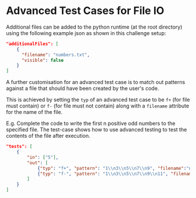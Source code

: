 # Advanced Test Cases for File IO

Additional files can be added to the python runtime (at the root directory) using the following example json as shown in this challenge setup:

```json
"additionalFiles": [
	{
	  "filename": "numbers.txt",
	  "visible": false
	}
]
```

A further customisation for an advanced test case is to match out patterns against a file that should have been created by the user's code.

This is achieved by setting the `typ` of an advanced test case to be `f+` (for file must contain) or `f-` (for file must not contain) along with a `filename` attribute for the name of the file.

E.g. Complete the code to write the first n positive odd numbers to the specified file. The test-case shows how to use advanced testing to test the contents of the file after execution.

```json
"tests": [
	{
		"in": ["5"],
		"out": [
			{"typ": "f+", "pattern": "1\\n3\\n5\\n7\\n9", "filename":"numbers.txt"},
			{"typ": "f-", "pattern": "1\\n3\\n5\\n7\\n9\\n11", "filename":"numbers.txt"}
		]
	}
]
```